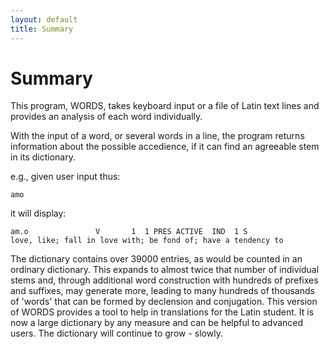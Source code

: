 ```yaml
---
layout: default
title: Summary
---
```


Summary
=======

This program, WORDS, takes keyboard input or a file of Latin text lines and
provides an analysis of each word individually.

With the input of a word, or several words in a line, the program returns
information about the possible accedience, if it can find an agreeable
stem in its dictionary.

e.g., given user input thus:

    amo
    
it will display:

    am.o               V       1  1 PRES ACTIVE  IND  1 S
    love, like; fall in love with; be fond of; have a tendency to

The dictionary contains over 39000 entries, as would be counted in an
ordinary dictionary.  This expands to almost twice that number of
individual stems and,
through additional word construction with hundreds of prefixes and
suffixes, may generate more, leading to many hundreds of thousands of
'words' that can be formed by declension and conjugation.  This version of
WORDS provides a tool to help in translations for the Latin student.  It
is now a large dictionary by any measure and can be helpful to advanced
users.  The dictionary will continue to grow - slowly.
